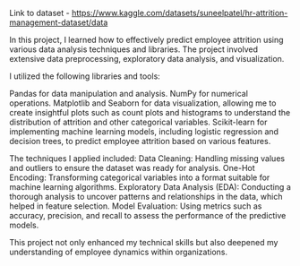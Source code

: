 Link to dataset - https://www.kaggle.com/datasets/suneelpatel/hr-attrition-management-dataset/data

In this project, I learned how to effectively predict employee attrition using various data analysis techniques and libraries. The project involved extensive data preprocessing, exploratory data analysis, and visualization.

I utilized the following libraries and tools:

Pandas for data manipulation and analysis.
NumPy for numerical operations.
Matplotlib and Seaborn for data visualization, allowing me to create insightful plots such as count plots and histograms to understand the distribution of attrition and other categorical variables.
Scikit-learn for implementing machine learning models, including logistic regression and decision trees, to predict employee attrition based on various features.

The techniques I applied included:
Data Cleaning: Handling missing values and outliers to ensure the dataset was ready for analysis.
One-Hot Encoding: Transforming categorical variables into a format suitable for machine learning algorithms.
Exploratory Data Analysis (EDA): Conducting a thorough analysis to uncover patterns and relationships in the data, which helped in feature selection.
Model Evaluation: Using metrics such as accuracy, precision, and recall to assess the performance of the predictive models.

This project not only enhanced my technical skills but also deepened my understanding of employee dynamics within organizations.
